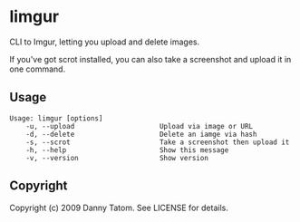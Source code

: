 # limgur

CLI to Imgur, letting you upload and delete images.

If you've got scrot installed, you can also take a screenshot and upload it in one command.

## Usage

    Usage: limgur [options]
        -u, --upload                     Upload via image or URL
        -d, --delete                     Delete an iamge via hash
        -s, --scrot                      Take a screenshot then upload it
        -h, --help                       Show this message
        -v, --version                    Show version

## Copyright

Copyright (c) 2009 Danny Tatom. See LICENSE for details.
